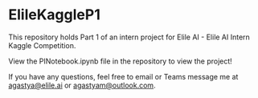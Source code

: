 # ElileKaggleP1
This repository holds Part 1 of an intern project for Elile AI - Elile AI Intern Kaggle Competition.

View the PINotebook.ipynb file in the repository to view the project!

If you have any questions, feel free to email or Teams message me at agastya@elile.ai or agastyam@outlook.com.
